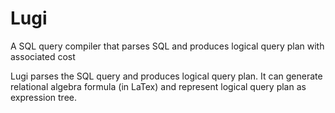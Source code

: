 # Lugi

A SQL query compiler that parses SQL and produces logical query plan with associated cost

Lugi parses the SQL query and produces logical query plan. It can generate relational algebra formula (in LaTex) and 
represent logical query plan as expression tree.
